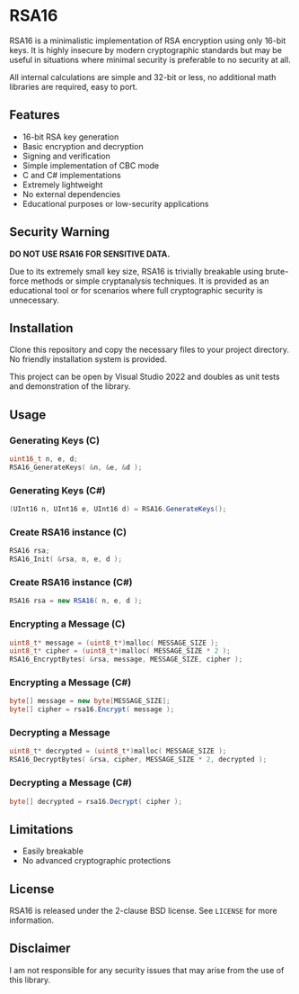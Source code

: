 # RSA16

RSA16 is a minimalistic implementation of RSA encryption using only 16-bit keys. It is highly insecure by modern cryptographic standards but may be useful in situations where minimal security is preferable to no security at all.

All internal calculations are simple and 32-bit or less, no additional math libraries are required, easy to port.

## Features

- 16-bit RSA key generation
- Basic encryption and decryption
- Signing and verification
- Simple implementation of CBC mode
- C and C# implementations
- Extremely lightweight
- No external dependencies
- Educational purposes or low-security applications

## Security Warning

**DO NOT USE RSA16 FOR SENSITIVE DATA.**

Due to its extremely small key size, RSA16 is trivially breakable using brute-force methods or simple cryptanalysis techniques. It is provided as an educational tool or for scenarios where full cryptographic security is unnecessary.

## Installation
Clone this repository and copy the necessary files to your project directory. No friendly installation system is provided.

This project can be open by Visual Studio 2022 and doubles as unit tests and demonstration of the library.

## Usage

### Generating Keys (C)
```c
uint16_t n, e, d;
RSA16_GenerateKeys( &n, &e, &d );
```

### Generating Keys (C#)
```csharp
(UInt16 n, UInt16 e, UInt16 d) = RSA16.GenerateKeys();
```

### Create RSA16 instance (C)
```c
RSA16 rsa;
RSA16_Init( &rsa, n, e, d );
```

### Create RSA16 instance (C#)
```csharp
RSA16 rsa = new RSA16( n, e, d );
```

### Encrypting a Message (C)
```c
uint8_t* message = (uint8_t*)malloc( MESSAGE_SIZE );
uint8_t* cipher = (uint8_t*)malloc( MESSAGE_SIZE * 2 );
RSA16_EncryptBytes( &rsa, message, MESSAGE_SIZE, cipher );
```

### Encrypting a Message (C#)
```csharp
byte[] message = new byte[MESSAGE_SIZE];
byte[] cipher = rsa16.Encrypt( message );
```

### Decrypting a Message
```c
uint8_t* decrypted = (uint8_t*)malloc( MESSAGE_SIZE );
RSA16_DecryptBytes( &rsa, cipher, MESSAGE_SIZE * 2, decrypted );
```

### Decrypting a Message (C#)
```csharp
byte[] decrypted = rsa16.Decrypt( cipher );
```

## Limitations

- Easily breakable
- No advanced cryptographic protections

## License

RSA16 is released under the 2-clause BSD license. See `LICENSE` for more information.

## Disclaimer

I am not responsible for any security issues that may arise from the use of this library.

